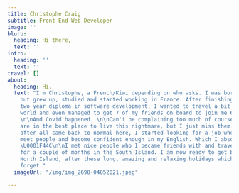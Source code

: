 ```yaml
---
title: Christophe Craig
subtitle: Front End Web Developer
image: ''
blurb:
  heading: Hi there,
  text: ''
intro:
  heading: ''
  text: ''
travel: []
about:
  heading: Hi.
  text: "I'm Christophe, a French/Kiwi depending on who asks. I was born in Wellington
    but grew up, studied and started working in France. After finishing my second
    two year diploma in software development, I wanted to travel a bit around the
    world and even managed to get 7 of my friends on board to join me 6 months later.
    \n\nAnd Covid happened. \n\nCan't be complaining too much of course, as we probably
    are in the best place to live this nightmare, but I just miss them.\n\nAnyways,
    after all came back to normal here, I started looking for a job where I could
    meet people and become confident enough in my English. Which I absolutely am now
    \U0001F44C\n\nI met nice people who I became friends with and travelled with them
    for a couple of months in the South Island. I am now ready to get back to the
    North Island, after these long, amazing and relaxing holidays which I will never
    forget."
  imageUrl: "/img/img_2698-04052021.jpeg"

---
```

